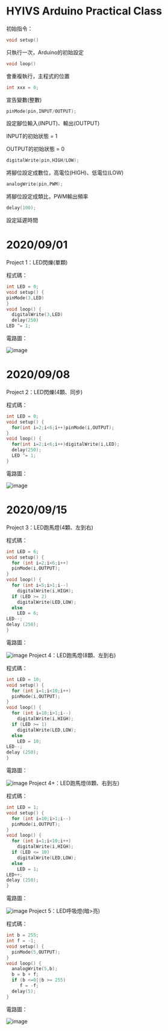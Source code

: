 # HYIVS Arduino Practical Class
初始指令：
```C++
void setup()
```
只執行一次，Arduino的初始設定</p>
```C++
void loop()
```
會重複執行，主程式的位置</p>
```C++
int xxx = 0;
```
宣告變數(整數)
```C++
pinMode(pin,INPUT/OUTPUT);
```
設定腳位輸入(INPUT)、輸出(OUTPUT)</p>
INPUT的初始狀態 = 1</p>
OUTPUT的初始狀態 = 0</p>
```C++
digitalWrite(pin,HIGH/LOW);
```
將腳位設定成數位，高電位(HIGH)、低電位(LOW)
```C++
analogWrite(pin,PWM);
```
將腳位設定成類比，PWM輸出頻率
```C++
delay(100);
```
設定延遲時間
# 2020/09/01
Project 1：LED閃爍(單顆)</p>
程式碼：</p>
```C++
int LED = 0;
void setup() {
pinMode(3,LED)
}
void loop() {
  digitalWrite(3,LED)
  delay(250)
LED ^= 1;
```
電路圖：</p>
![image](https://github.com/JasonKao0725/Arduino/blob/master/9B7CCF67-C73C-4070-9213-7E7BCDEE8E0A.jpeg)</p>
# 2020/09/08
Project 2：LED閃爍(4顆、同步)</p>
程式碼：</p>
```C++
int LED = 0;
void setup() {
  for(int i=2;i<6;i++)pinMode(i,OUTPUT);
}
void loop() {
  for(int i=2;i<6;i++)digitalWrite(i,LED);
  delay(250);
  LED ^= 1;
}
```
電路圖：</p>
![image](https://github.com/JasonKao0725/Arduino/blob/master/C116E5B4-9DD4-4894-BB18-8365EFEC54CD.jpeg)</p>
# 2020/09/15
Project 3：LED跑馬燈(4顆、左到右)</p>
程式碼：</p>
```C++
int LED = 6;
void setup() {
  for (int i=2;i<6;i++)
  pinMode(i,OUTPUT);
}
void loop() {
  for (int i=5;i>1;i--)
    digitalWrite(i,HIGH);
  if (LED >= 2)
    digitalWrite(LED,LOW);
  else 
    LED = 6;
LED--;
delay (250);
}
```
電路圖：</p>
![image](https://github.com/JasonKao0725/Arduino/blob/master/54918922-D275-4353-BBCA-CA472D0CA838.jpeg)
Project 4：LED跑馬燈(8顆、左到右)</p>
程式碼：</p>
```C++
int LED = 10;
void setup() {
  for (int i=1;i<10;i++)
  pinMode(i,OUTPUT);
}
void loop() {
  for (int i=10;i>1;i--)
    digitalWrite(i,HIGH);
  if (LED >= 1)
    digitalWrite(LED,LOW);
  else 
    LED = 10;
LED--;
delay (250);
}
```
電路圖：</p>
![image](https://github.com/JasonKao0725/Arduino/blob/master/68C1E0C0-83BA-46F6-A809-A12D144BAFBA.jpeg)
Project 4+：LED跑馬燈(8顆、右到左)</p>
程式碼：</p>
```C++
int LED = 1;
void setup() {
  for (int i=10;i>1;i--)
  pinMode(i,OUTPUT);
}
void loop() {
  for (int i=1;i<10;i++)
    digitalWrite(i,HIGH);
  if (LED <= 10)
    digitalWrite(LED,LOW);
  else 
    LED = 1;
LED++;
delay (250);
}
```
電路圖：</p>
![image](https://github.com/JasonKao0725/Arduino/blob/master/68C1E0C0-83BA-46F6-A809-A12D144BAFBA.jpeg)
Project 5：LED呼吸燈(暗>亮)</p>
程式碼：</p>
```C++
int b = 255;
int f = -1;
void setup() {
  pinMode(5,OUTPUT);
}
void loop() {
  analogWrite(5,b);
  b = b + f;
  if (b <=0||b >= 255)
     f = -f;
  delay(5);
}
```
電路圖：</p>
![image](https://github.com/JasonKao0725/Arduino/blob/master/73A9E4A5-7DCD-4CC8-9784-1F87FCF3F158.jpeg)
